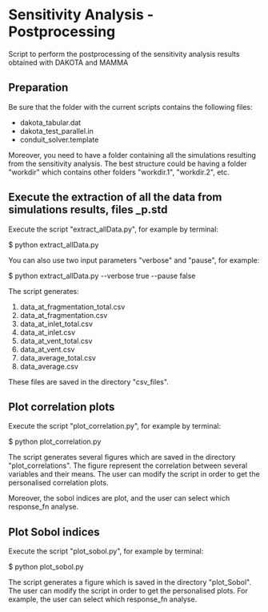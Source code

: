# Sensitivity Analysis - Postprocessing
Script to perform the postprocessing of the sensitivity analysis results obtained with DAKOTA and MAMMA


## Preparation

Be sure that the folder with the current scripts contains the following files:

- dakota_tabular.dat
- dakota_test_parallel.in
- conduit_solver.template 

Moreover, you need to have a folder containing all the simulations resulting from the sensitivity analysis. The best structure could be having a folder "workdir" which contains other folders "workdir.1", "workdir.2", etc.

## Execute the extraction of all the data from simulations results, files _p.std

Execute the script "extract_allData.py", for example by terminal:

$ python extract_allData.py 

You can also use two input parameters "verbose" and "pause", for example:

$ python extract_allData.py --verbose true --pause false

The script generates:

1. data_at_fragmentation_total.csv
2. data_at_fragmentation.csv
3. data_at_inlet_total.csv
4. data_at_inlet.csv
5. data_at_vent_total.csv
6. data_at_vent.csv
7. data_average_total.csv
8. data_average.csv

These files are saved in the directory "csv_files".

## Plot correlation plots

Execute the script "plot_correlation.py", for example by terminal:

$ python plot_correlation.py 

The script generates several figures which are saved in the directory "plot_correlations". The figure represent the correlation between several variables and their means. The user can modify the script in order to get the personalised correlation plots.

Moreover, the sobol indices are plot, and the user can select which response_fn analyse.

## Plot Sobol indices

Execute the script "plot_sobol.py", for example by terminal:

$ python plot_sobol.py 

The script generates a figure which is saved in the directory "plot_Sobol". The user can modify the script in order to get the personalised plots. For example, the user can select which response_fn analyse.

